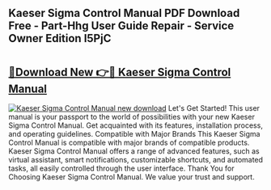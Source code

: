 ## Kaeser Sigma Control Manual PDF Download Free - Part-Hhg User Guide Repair - Service Owner Edition I5PjC

# <h2><a href="http://bc14461.oget.top/?id=Kaeser+Sigma+Control+Manual">🔗Download New 👉🔴 Kaeser Sigma Control Manual</a></h2>

[![Kaeser Sigma Control Manual new download](https://i.imgur.com/5g1atiW.png)](http://bc14461.oget.top/?id=Kaeser+Sigma+Control+Manual)
Let's Get Started! This user manual is your passport to the world of possibilities with your new Kaeser Sigma Control Manual. Get acquainted with its features, installation process, and operating guidelines. Compatible with Major Brands This Kaeser Sigma Control Manual is compatible with major brands of compatible products. Kaeser Sigma Control Manual offers a range of advanced features, such as virtual assistant, smart notifications, customizable shortcuts, and automated tasks, all easily controlled through the user interface. Thank You for Choosing Kaeser Sigma Control Manual. We value your trust and support.

